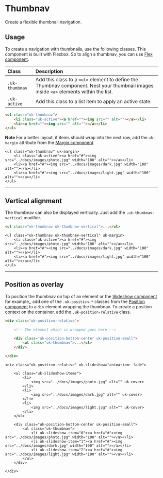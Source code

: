 # Thumbnav

<p class="uk-text-lead">Create a flexible thumbnail navigation.</p>

## Usage

To create a navigation with thumbnails, use the following classes. This component is built with Flexbox. So to align a thumbnav, you can use [Flex component](flex.md).

| Class          | Description                                                                                                                            |
|:---------------|:---------------------------------------------------------------------------------------------------------------------------------------|
| `.uk-thumbnav` | Add this class to a `<ul>` element to define the Thumbnav component. Nest your thumbnail images inside `<a>` elements within the list. |
| `.uk-active `  | Add this class to a list item to apply an active state.                                                                                |

```html
<ul class="uk-thumbnav">
    <li class="uk-active"><a href=""><img src="" alt=""></a></li>
    <li><a href=""><img src="" alt=""></a></li>
</ul>
```

**Note** For a better layout, if items should wrap into the next row, add the `uk-margin` attribute from the [Margin component](margin.md).

```run:uikit
<ul class="uk-thumbnav" uk-margin>
    <li class="uk-active"><a href="#"><img src="../docs/images/photo.jpg" width="100" alt=""></a></li>
    <li><a href="#"><img src="../docs/images/dark.jpg" width="100" alt=""></a></li>
    <li><a href="#"><img src="../docs/images/light.jpg" width="100" alt=""></a></li>
</ul>
```

***

## Vertical alignment

The thumbnav can also be displayed vertically. Just add the `.uk-thumbnav-vertical` modifier.

```html
<ul class="uk-thumbnav uk-thumbnav-vertical">...</ul>
```

```run:uikit
<ul class="uk-thumbnav uk-thumbnav-vertical" uk-margin>
    <li class="uk-active"><a href="#"><img src="../docs/images/photo.jpg" width="100" alt=""></a></li>
    <li><a href="#"><img src="../docs/images/dark.jpg" width="100" alt=""></a></li>
    <li><a href="#"><img src="../docs/images/light.jpg" width="100" alt=""></a></li>
</ul>
```


***

## Position as overlay

To position the thumbnav on top of an element or the [Slideshow component](slideshow.md) for example,, add one of the `.uk-position-*` classes from the [Position component](position.md) to a `div` element wrapping the thumbnav. To create a position context on the container, add the `.uk-position-relative` class.

```html
<div class="uk-position-relative">

    <!-- The element which is wrapped goes here -->

    <div class="uk-position-bottom-center uk-position-small">
        <ul class="uk-thumbnav">...</ul>
    </div>

</div>
```

```run:uikit
<div class="uk-position-relative" uk-slideshow="animation: fade">

    <ul class="uk-slideshow-items">
        <li>
            <img src="../docs/images/photo.jpg" alt="" uk-cover>
        </li>
        <li>
            <img src="../docs/images/dark.jpg" alt="" uk-cover>
        </li>
        <li>
            <img src="../docs/images/light.jpg" alt="" uk-cover>
        </li>
    </ul>

    <div class="uk-position-bottom-center uk-position-small">
        <ul class="uk-thumbnav">
            <li uk-slideshow-item="0"><a href="#"><img src="../docs/images/photo.jpg" width="100" alt=""></a></li>
            <li uk-slideshow-item="1"><a href="#"><img src="../docs/images/dark.jpg" width="100" alt=""></a></li>
            <li uk-slideshow-item="2"><a href="#"><img src="../docs/images/light.jpg" width="100" alt=""></a></li>
        </ul>
    </div>

</div>
```
